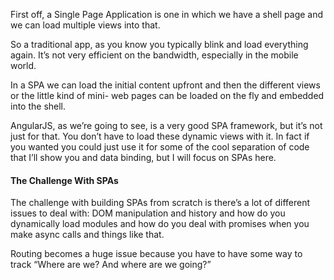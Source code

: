 First off, a Single Page Application is one in which we have a shell page and we can load multiple views into that.

So a traditional app, as you know you typically blink and load everything again. It’s not very efficient
on the bandwidth, especially in the mobile world.

In a SPA we can load the initial content upfront and then the different views or the little kind of mini- web pages can be loaded on the fly and embedded into the shell.

AngularJS, as we’re going to see, is a very good SPA framework, but it’s not just for that. You don’t have to load these dynamic views with it. In fact if you wanted you could just use it for some of the cool separation of code that I’ll show you and data binding, but I will focus on SPAs here. 

#### The Challenge With SPAs

The challenge with building SPAs from scratch is there’s a lot of different issues to deal with: DOM manipulation and history and how do you dynamically load modules and how do you deal with promises when you make async calls and things like that.

Routing becomes a huge issue because you have to have some way to track “Where are we? And where are we going?”
